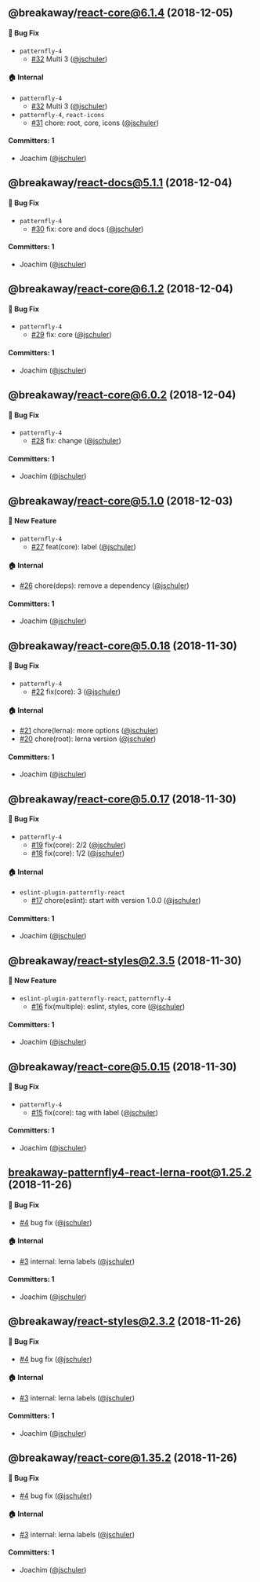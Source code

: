 
## @breakaway/react-core@6.1.4 (2018-12-05)

#### :bug: Bug Fix
* `patternfly-4`
  * [#32](https://github.com/pfbreakaway/breakaway-patternfly-react/pull/32) Multi 3 ([@jschuler](https://github.com/jschuler))

#### :house: Internal
* `patternfly-4`
  * [#32](https://github.com/pfbreakaway/breakaway-patternfly-react/pull/32) Multi 3 ([@jschuler](https://github.com/jschuler))
* `patternfly-4`, `react-icons`
  * [#31](https://github.com/pfbreakaway/breakaway-patternfly-react/pull/31) chore: root, core, icons ([@jschuler](https://github.com/jschuler))

#### Committers: 1
- Joachim ([@jschuler](https://github.com/jschuler))


## @breakaway/react-docs@5.1.1 (2018-12-04)

#### :bug: Bug Fix
* `patternfly-4`
  * [#30](https://github.com/pfbreakaway/breakaway-patternfly-react/pull/30) fix: core and docs ([@jschuler](https://github.com/jschuler))

#### Committers: 1
- Joachim ([@jschuler](https://github.com/jschuler))


## @breakaway/react-core@6.1.2 (2018-12-04)

#### :bug: Bug Fix
* `patternfly-4`
  * [#29](https://github.com/pfbreakaway/breakaway-patternfly-react/pull/29) fix: core ([@jschuler](https://github.com/jschuler))

#### Committers: 1
- Joachim ([@jschuler](https://github.com/jschuler))


## @breakaway/react-core@6.0.2 (2018-12-04)

#### :bug: Bug Fix
* `patternfly-4`
  * [#28](https://github.com/pfbreakaway/breakaway-patternfly-react/pull/28) fix: change ([@jschuler](https://github.com/jschuler))

#### Committers: 1
- Joachim ([@jschuler](https://github.com/jschuler))


## @breakaway/react-core@5.1.0 (2018-12-03)

#### :rocket: New Feature
* `patternfly-4`
  * [#27](https://github.com/pfbreakaway/breakaway-patternfly-react/pull/27) feat(core): label ([@jschuler](https://github.com/jschuler))

#### :house: Internal
* [#26](https://github.com/pfbreakaway/breakaway-patternfly-react/pull/26) chore(deps): remove a dependency ([@jschuler](https://github.com/jschuler))

#### Committers: 1
- Joachim ([@jschuler](https://github.com/jschuler))


## @breakaway/react-core@5.0.18 (2018-11-30)

#### :bug: Bug Fix
* `patternfly-4`
  * [#22](https://github.com/pfbreakaway/breakaway-patternfly-react/pull/22) fix(core): 3 ([@jschuler](https://github.com/jschuler))

#### :house: Internal
* [#21](https://github.com/pfbreakaway/breakaway-patternfly-react/pull/21) chore(lerna): more options ([@jschuler](https://github.com/jschuler))
* [#20](https://github.com/pfbreakaway/breakaway-patternfly-react/pull/20) chore(root): lerna version ([@jschuler](https://github.com/jschuler))

#### Committers: 1
- Joachim ([@jschuler](https://github.com/jschuler))


## @breakaway/react-core@5.0.17 (2018-11-30)

#### :bug: Bug Fix
* `patternfly-4`
  * [#19](https://github.com/pfbreakaway/breakaway-patternfly-react/pull/19) fix(core): 2/2 ([@jschuler](https://github.com/jschuler))
  * [#18](https://github.com/pfbreakaway/breakaway-patternfly-react/pull/18) fix(core): 1/2 ([@jschuler](https://github.com/jschuler))

#### :house: Internal
* `eslint-plugin-patternfly-react`
  * [#17](https://github.com/pfbreakaway/breakaway-patternfly-react/pull/17) chore(eslint): start with version 1.0.0 ([@jschuler](https://github.com/jschuler))

#### Committers: 1
- Joachim ([@jschuler](https://github.com/jschuler))


## @breakaway/react-styles@2.3.5 (2018-11-30)

#### :rocket: New Feature
* `eslint-plugin-patternfly-react`, `patternfly-4`
  * [#16](https://github.com/pfbreakaway/breakaway-patternfly-react/pull/16) fix(multiple): eslint, styles, core ([@jschuler](https://github.com/jschuler))

#### Committers: 1
- Joachim ([@jschuler](https://github.com/jschuler))


## @breakaway/react-core@5.0.15 (2018-11-30)

#### :bug: Bug Fix
* `patternfly-4`
  * [#15](https://github.com/pfbreakaway/breakaway-patternfly-react/pull/15) fix(core): tag with label ([@jschuler](https://github.com/jschuler))

#### Committers: 1
- Joachim ([@jschuler](https://github.com/jschuler))


## breakaway-patternfly4-react-lerna-root@1.25.2 (2018-11-26)

#### :bug: Bug Fix
* [#4](https://github.com/pfbreakaway/breakaway-patternfly-react/pull/4) bug fix ([@jschuler](https://github.com/jschuler))

#### :house: Internal
* [#3](https://github.com/pfbreakaway/breakaway-patternfly-react/pull/3) internal: lerna labels ([@jschuler](https://github.com/jschuler))

#### Committers: 1
- Joachim ([@jschuler](https://github.com/jschuler))


## @breakaway/react-styles@2.3.2 (2018-11-26)

#### :bug: Bug Fix
* [#4](https://github.com/pfbreakaway/breakaway-patternfly-react/pull/4) bug fix ([@jschuler](https://github.com/jschuler))

#### :house: Internal
* [#3](https://github.com/pfbreakaway/breakaway-patternfly-react/pull/3) internal: lerna labels ([@jschuler](https://github.com/jschuler))

#### Committers: 1
- Joachim ([@jschuler](https://github.com/jschuler))


## @breakaway/react-core@1.35.2 (2018-11-26)

#### :bug: Bug Fix
* [#4](https://github.com/pfbreakaway/breakaway-patternfly-react/pull/4) bug fix ([@jschuler](https://github.com/jschuler))

#### :house: Internal
* [#3](https://github.com/pfbreakaway/breakaway-patternfly-react/pull/3) internal: lerna labels ([@jschuler](https://github.com/jschuler))

#### Committers: 1
- Joachim ([@jschuler](https://github.com/jschuler))
